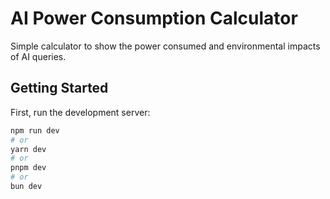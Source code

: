 # AI Power Consumption Calculator
Simple calculator to show the power consumed and environmental impacts of AI queries.

## Getting Started

First, run the development server:

```bash
npm run dev
# or
yarn dev
# or
pnpm dev
# or
bun dev
```
